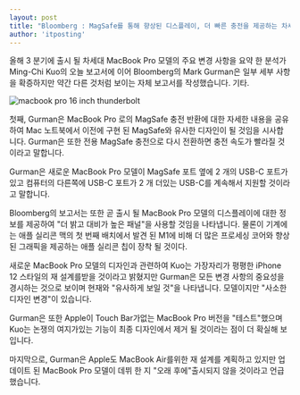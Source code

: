 ```yaml
---
layout: post
title: "Bloomberg : MagSafe를 통해 향상된 디스플레이, 더 빠른 충전을 제공하는 차세대 MacBook Pro"
author: 'itposting'
---
```



올해 3 분기에 출시 될 차세대 MacBook Pro 모델의 주요 변경 사항을 요약 한 분석가 Ming-Chi Kuo의 오늘 보고서에 이어 Bloomberg의 Mark Gurman은 일부 세부 사항을 확증하지만 약간 다른 것처럼 보이는 자체 보고서를 작성했습니다.
 기타.

![macbook pro 16 inch thunderbolt](https://images.macrumors.com/t/PkWitx-_Twi5bpRlDtMsATUqCYM=/2500x0/filters:no_upscale():quality(90)/article-new/2020/04/macbook-pro-16-inch-thunderbolt.jpg)

첫째, Gurman은 MacBook Pro 로의 MagSafe 충전 반환에 대한 자세한 내용을 공유하여 Mac 노트북에서 이전에 구현 된 ‌MagSafe‌와 유사한 디자인이 될 것임을 시사합니다.
 Gurman은 또한 전용 ‌MagSafe‌ 충전으로 다시 전환하면 충전 속도가 빨라질 것이라고 말합니다.

Gurman은 새로운 MacBook Pro 모델이 ‌MagSafe‌ 포트 옆에 2 개의 USB-C 포트가 있고 컴퓨터의 다른쪽에 USB-C 포트가 2 개 더있는 USB-C를 계속해서 지원할 것이라고 말합니다.

Bloomberg의 보고서는 또한 곧 출시 될 MacBook Pro 모델의 디스플레이에 대한 정보를 제공하여 "더 밝고 대비가 높은 패널"을 사용할 것임을 나타냅니다.
 물론이 기계에는 애플 실리콘 맥의 첫 번째 배치에서 발견 된 M1에 비해 더 많은 프로세싱 코어와 향상된 그래픽을 제공하는 애플 실리콘 칩이 장착 될 것이다.

새로운 MacBook Pro 모델의 디자인과 관련하여 Kuo는 가장자리가 평평한 iPhone 12 스타일의 재 설계를받을 것이라고 밝혔지만 Gurman은 모든 변경 사항의 중요성을 경시하는 것으로 보이며 현재와 "유사하게 보일 것"을 나타냅니다.
 모델이지만 "사소한 디자인 변경"이 있습니다.

Gurman은 또한 Apple이 Touch Bar가없는 MacBook Pro 버전을 "테스트"했으며 Kuo는 논쟁의 여지가있는 기능이 최종 디자인에서 제거 될 것이라는 점이 더 확실해 보입니다.

마지막으로, Gurman은 Apple도 MacBook Air를위한 재 설계를 계획하고 있지만 업데이트 된 MacBook Pro 모델이 데뷔 한 지 "오래 후에"출시되지 않을 것이라고 언급했습니다.